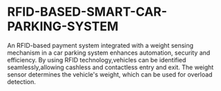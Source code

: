 # RFID-BASED-SMART-CAR-PARKING-SYSTEM
An RFID-based payment system integrated with a weight sensing mechanism in  a car parking system enhances automation, security and efficiency. By using RFID technology,vehicles can be identified seamlessly,allowing cashless and contactless entry and exit. The weight sensor determines the vehicle's weight, which can be used for overload detection. 

